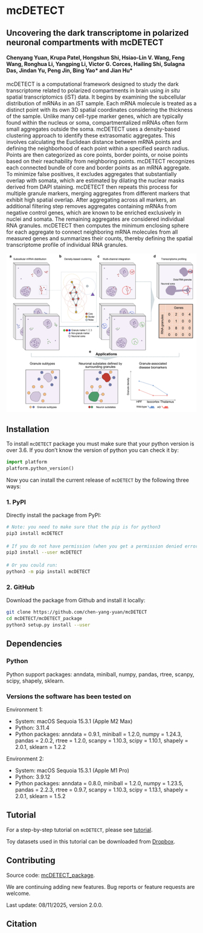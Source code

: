 # mcDETECT

## Uncovering the dark transcriptome in polarized neuronal compartments with mcDETECT

#### Chenyang Yuan, Krupa Patel, Hongshun Shi, Hsiao-Lin V. Wang, Feng Wang, Ronghua Li, Yangping Li, Victor G. Corces, Hailing Shi, Sulagna Das, Jindan Yu, Peng Jin, Bing Yao* and Jian Hu*

mcDETECT is a computational framework designed to study the dark transcriptome related to polarized compartments in brain using *in situ* spatial transcriptomics (iST) data. It begins by examining the subcellular distribution of mRNAs in an iST sample. Each mRNA molecule is treated as a distinct point with its own 3D spatial coordinates considering the thickness of the sample. Unlike many cell-type marker genes, which are typically found within the nucleus or soma, compartmentalized mRNAs often form small aggregates outside the soma. mcDETECT uses a density-based clustering approach to identify these extrasomatic aggregates. This involves calculating the Euclidean distance between mRNA points and defining the neighborhood of each point within a specified search radius. Points are then categorized as core points, border points, or noise points based on their reachability from neighboring points. mcDETECT recognizes each connected bundle of core and border points as an mRNA aggregate. To minimize false positives, it excludes aggregates that substantially overlap with somata, which are estimated by dilating the nuclear masks derived from DAPI staining. mcDETECT then repeats this process for multiple granule markers, merging aggregates from different markers that exhibit high spatial overlap. After aggregating across all markers, an additional filtering step removes aggregates containing mRNAs from negative control genes, which are known to be enriched exclusively in nuclei and somata. The remaining aggregates are considered individual RNA granules. mcDETECT then computes the minimum enclosing sphere for each aggregate to connect neighboring mRNA molecules from all measured genes and summarizes their counts, thereby defining the spatial transcriptome profile of individual RNA granules.

![mcDETECT workflow](docs/workflow.jpg)<br>

## Installation

To install `mcDETECT` package you must make sure that your python version is over 3.6. If you don’t know the version of python you can check it by:

```python
import platform
platform.python_version()
```

Now you can install the current release of `mcDETECT` by the following three ways:

### 1. PyPI

Directly install the package from PyPI:

```bash
# Note: you need to make sure that the pip is for python3
pip3 install mcDETECT

# If you do not have permission (when you get a permission denied error), you should run:
pip3 install --user mcDETECT

# Or you could run:
python3 -m pip install mcDETECT
```

### 2. GitHub

Download the package from Github and install it locally:

```bash
git clone https://github.com/chen-yang-yuan/mcDETECT
cd mcDETECT/mcDETECT_package
python3 setup.py install --user
```

## Dependencies

### Python

Python support packages: anndata, miniball, numpy, pandas, rtree, scanpy, scipy, shapely, sklearn.

### Versions the software has been tested on

Environment 1:

* System: macOS Sequoia 15.3.1 (Apple M2 Max)
* Python: 3.11.4
* Python packages: anndata = 0.9.1, miniball = 1.2.0, numpy = 1.24.3, pandas = 2.0.2, rtree = 1.2.0, scanpy = 1.10.3, scipy = 1.10.1, shapely = 2.0.1, sklearn = 1.2.2

Environment 2:
* System: macOS Sequoia 15.3.1 (Apple M1 Pro)
* Python: 3.9.12
* Python packages: anndata = 0.8.0, miniball = 1.2.0, numpy = 1.23.5, pandas = 2.2.3, rtree = 0.9.7, scanpy = 1.10.3, scipy = 1.13.1, shapely = 2.0.1, sklearn = 1.5.2

## Tutorial

For a step-by-step tutorial on `mcDETECT`, please see [tutorial](tutorial/tutorial.md).<br>

Toy datasets used in this tutorial can be downloaded from [Dropbox](https://www.dropbox.com/scl/fo/gxt64ilg55p44iwj1dox3/AO-LRvZUQnJU9twvtaEdpcY?rlkey=bjk5dv5sqnhinblapr12wtzau&st=owdm92gz&dl=0).

## Contributing

Source code: [mcDETECT_package](mcDETECT_package).<br>

We are continuing adding new features. Bug reports or feature requests are welcome.<br>

Last update: 08/11/2025, version 2.0.0.

## Citation